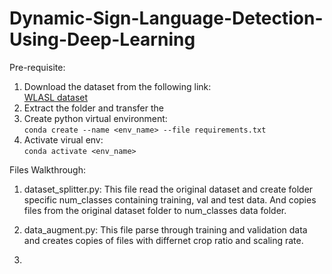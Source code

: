 # Dynamic-Sign-Language-Detection-Using-Deep-Learning

Pre-requisite:
1.  Download the dataset from the following link:    
[WLASL dataset](https://www.kaggle.com/datasets/risangbaskoro/wlasl-processed)
2. Extract the folder and transfer the 
1.  Create python virtual environment:    
```conda create --name <env_name> --file requirements.txt```
2.  Activate virual env:    
```conda activate <env_name>```


Files Walkthrough:    
1.  dataset_splitter.py: This file read the original dataset and create folder specific num_classes containing training, val and test data. And copies files from the original dataset folder to num_classes data folder.

2.  data_augment.py: This file parse through training and validation data and creates copies of files with differnet crop ratio and scaling rate.

3. 